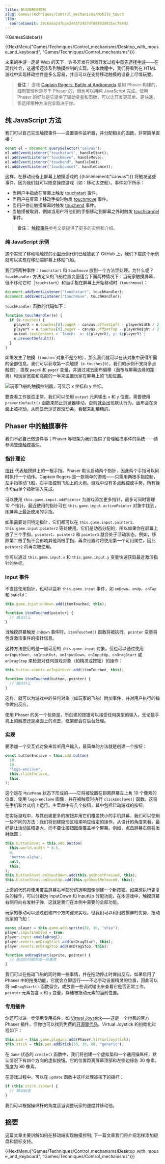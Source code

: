 ```yaml
---
title: 移动端触摸控制
slug: Games/Techniques/Control_mechanisms/Mobile_touch
l10n:
  sourceCommit: 29c6dda247bbe2443f2457df08f838031ec78442
---
```


{{GamesSidebar}}

{{NextMenu("Games/Techniques/Control_mechanisms/Desktop_with_mouse_and_keyboard", "Games/Techniques/Control_mechanisms")}}

未来的手游一定是 Web 的天下，许多开发在游戏开发过程中[首先选择手游](/zh-CN/docs/Glossary/Mobile_First)——在现代社会，这通常还涉及到触摸控制的实现。在本教程中，我们将看到在 HTML 游戏中实现移动控件是多么容易，并且可以在支持移动触摸的设备上尽情玩耍。

> **备注：** 游戏 [Captain Rogers: Battle at Andromeda](https://rogers2.enclavegames.com/demo/) 是用 Phaser 构建的，控制管理也是基于 Phaser 的，但也可以用纯 JavaScript 完成。使用 Phaser 的好处是它提供了辅助变量和函数，可以让开发更简单、更快速，但选择哪种方法完全取决于你。

## 纯 JavaScript 方法

我们可以自己实现触摸事件——设置事件监听器，并分配相关的函数，非常简单直接：

```js
const el = document.querySelector("canvas");
el.addEventListener("touchstart", handleStart);
el.addEventListener("touchmove", handleMove);
el.addEventListener("touchend", handleEnd);
el.addEventListener("touchcancel", handleCancel);
```

这样，在移动设备上屏幕上触摸游戏的 {{htmlelement("canvas")}} 将触发这些事件，因为我们就可以随意操控游戏（如：移动太空船）。事件如下所示：

- 当用户手指放在屏幕上触发 [touchstart](/zh-CN/docs/Web/API/Element/touchstart_event) 事件。
- 当用户在屏幕上移动手指时触发 [touchmove](/zh-CN/docs/Web/API/Element/touchmove_event) 事件。
- 当用户停止触摸屏幕时触发 [touchend](/zh-CN/docs/Web/API/Element/touchend_event) 事件。
- 当触摸被取消，例如当用户将他们的手指移动到屏幕之外时触发 [touchcancel](/zh-CN/docs/Web/API/Element/touchcancel_event) 事件。

> **备注：** [触摸事件](/zh-CN/docs/Web/API/Touch_events)参考文章提供了更多的实例和介绍。

### 纯 JavaScript 示例

这个实现了移动端触摸的[小型示例](https://github.com/end3r/JavaScript-Game-Controls/)代码已经放到了 GitHub 上，我们下载这个示例就可以实现在移动端屏幕上移动飞船。

我们将两种事件：`touchstart` 和 `touchmove` 放到一个方法里处理。为什么呢？ `touchHandler` 方法定义的飞船位置变量适合下面两种情况下：当玩家触摸屏幕，但不移动它时（`touchstart`）和当手指在屏幕上开始移动时（`touchmove`）：

```js
document.addEventListener("touchstart", touchHandler);
document.addEventListener("touchmove", touchHandler);
```

`touchHandler` 函数的代码如下：

```js
function touchHandler(e) {
  if (e.touches) {
    playerX = e.touches[0].pageX - canvas.offsetLeft - playerWidth / 2;
    playerY = e.touches[0].pageY - canvas.offsetTop - playerHeight / 2;
    output.textContent = `Touch:  x: ${playerX}, y: ${playerY}`;
    e.preventDefault();
  }
}
```

如果发生了触摸（`touches` 对象不是空的），那么我们就可以在该对象中获得所需的全部信息。我们可以获取第一次触摸（`e.touches[0]`，我们的示例不支持多点触控），提取 `pageX` 和 `pageY` 变量，并通过减去画布偏移（画布与屏幕边缘的距离）和玩家宽度和高度的一半来设置玩家在屏幕上的飞船位置。

![玩家飞船的触摸控制器，可显示 x 坐标和 y 坐标。](controls-touch.png)

要查看工作是否正常，我们可以使用 `output` 元素输出 `x` 和 `y` 位置。需要使用 `preventDefault()` 函数来防止浏览器移动，否则就会出现默认行为，画布会在页面上被拖动，从而显示浏览器滚动条，看起来乱糟糟的。

## Phaser 中的触摸事件

我们不必自己做这件事；Phaser 等框架为我们提供了管理触摸事件的系统——请参阅[管理触摸事件](https://phaser.io/docs/2.6.1/Phaser.Touch.html)。

### 指针理论

[指针](https://phaser.io/docs/2.6.1/Phaser.Pointer.html) 代表触摸屏上的一根手指。Phaser 默认启动两个指针，因此两个手指可以同时执行一个动作。Captain Rogers 是一款简单的游戏——只需用两根手指控制，左手指移动飞船，右手指控制飞船上的火炮。游戏中没有多点触控或手势，所有操作均由单个指针输入完成。

可以使用 `this.game.input.addPointer` 为游戏添加更多指针，最多可同时管理 10 个指针。最近使用的指针可在 `this.game.input.activePointer` 对象中找到，即屏幕上最近使用的手指。

如果需要访问特定指针，它们都可以在 `this.game.input.pointer1`、`this.game.input.pointer2` 等处使用。它们是动态分配的，所以如果你在屏幕上放了三个手指，`pointer1`、`pointer2` 和 `pointer3` 就会处于活动状态。例如，移除第二根手指不会影响其他两根手指，再次设置时将使用第一个可用属性，因此 `pointer2` 将再次被使用。

你可以通过 `this.game.input.x` 和 `this.game.input.y` 变量快速获取最近激活指针的坐标。

### Input 事件

不直接使用指针，也可以监听 `this.game.input` 事件，如 `onDown`、`onUp`、`onTap` 和 `onHold`：

```js
this.game.input.onDown.add(itemTouched, this);

function itemTouched(pointer) {
  // 做点什么
}
```

当触摸屏幕触发 `onDown` 事件时，`itemTouched()` 函数将被执行。`pointer` 变量将包含激活事件的指针信息。

这种方法使用的是一般可用的 `this.game.input` 对象，但也可以通过使用 `onInputOver`、`onInputOut`、`onInputDown`、`onInputUp`、`onDragStart` 或 `onDragStop` 来检测对任何游戏对象（如精灵或按钮）的操作：

```js
this.button.events.onInputOver.add(itemTouched, this);

function itemTouched(button, pointer) {
  // 做点什么
}
```

这样，就可以为游戏中的任何对象（如玩家的飞船）附加事件，并对用户执行的操作做出反应。

使用 Phaser 的另一个优势是，所创建的按钮可以接受任何类型的输入，无论是手机上的触摸还是桌面上的点击，框架都会在后台处理。

### 实现

要添加一个交互式对象来监听用户输入，最简单的方法就是创建一个按钮：

```js
const buttonEnclave = this.add.button(
  10,
  10,
  "logo-enclave",
  this.clickEnclave,
  this,
);
```

这个是在 `MainMenu` 状态下形成的——它将被放置在距离屏幕左上角 10 个像素的位置，使用 `logo-enclave` 图像，并在被触摸时执行 `clickEnclave()` 函数。这将在手机和台式机上运行。主菜单中有几个按钮，其中包括启动游戏的按钮。

在实际游戏中，与其创建更多的按钮并用它们覆盖狭小的手机屏幕，我们可以使用一些不同的方法：我们将创建隐形区域来响应给定的操作。从设计的角度来看，最好是让活动区域更大，而不要让按钮图像覆盖半个屏幕。例如，点击屏幕右侧将发射武器：


```js
this.buttonShoot = this.add.button(
  this.world.width * 0.5,
  0,
  "button-alpha",
  null,
  this,
);
this.buttonShoot.onInputDown.add(this.goShootPressed, this);
this.buttonShoot.onInputUp.add(this.goShootReleased, this);
```

上面的代码将使用覆盖屏幕右半部分的透明图像创建一个新按钮。如果想执行更复杂的操作，可以分别为 InputDown 和 InputUp 分配功能，在本游戏中，触摸屏幕右侧将向右发射子弹，这就是我们在本例中需要的全部功能。

玩家的移动可以通过创建四个方向键来实现，但我们可以利用触摸屏的优势，拖动玩家的飞船：

```js
const player = this.game.add.sprite(30, 30, "ship");
player.inputEnabled = true;
player.input.enableDrag();
player.events.onDragStart.add(onDragStart, this);
player.events.onDragStop.add(onDragStop, this);

function onDragStart(sprite, pointer) {
  // 拖动的时候完成一些事情
}
```

我们可以在拖动飞船的同时做一些事情，并在拖动停止时做出反应。如果启用了 Phaser 中的拖曳功能，它就会立即运行——不必手动设置精灵的位置，因此可以将 `onDragStart()` 函数留空，或放置一些调试输出来查看它是否正常工作。`pointer` 元素包含 `x` 和 `y` 变量，存储被拖动元素的当前位置。

### 专用插件

你还可以进一步使用专用插件，如 [Virtual Joystick](https://phaser.io/shop/plugins/virtualjoystick)——这是一个付费的官方 Phaser 插件，但你也可以找到免费的[开源替代品](https://github.com/Gamegur-us/phaser-touch-control-plugin)。Virtual Joystick 的初始化过程如下：

```js
this.pad = this.game.plugins.add(Phaser.VirtualJoystick);
this.stick = this.pad.addStick(30, 30, 80, "generic");
```

在 `Game` 状态的 `create()` 函数中，我们将创建一个虚拟垫和一个通用操纵杆，默认情况下有四个方向的虚拟按钮。它的位置距离屏幕顶部和左侧边缘各 30 像素，宽度为 80 像素。

在游戏过程中，可以在 `update` 函数中这样处理被按下的摇杆：

```js
if (this.stick.isDown) {
  // 移动玩家
}
```

我们可以根据操纵杆的角度适当调整玩家的速度并移动他。

## 摘要

这篇文章主要讲解如何在移动端实现触摸控制; 下一篇文章我们将介绍怎样添加键盘和鼠标支持。

{{NextMenu("Games/Techniques/Control_mechanisms/Desktop_with_mouse_and_keyboard", "Games/Techniques/Control_mechanisms")}}
